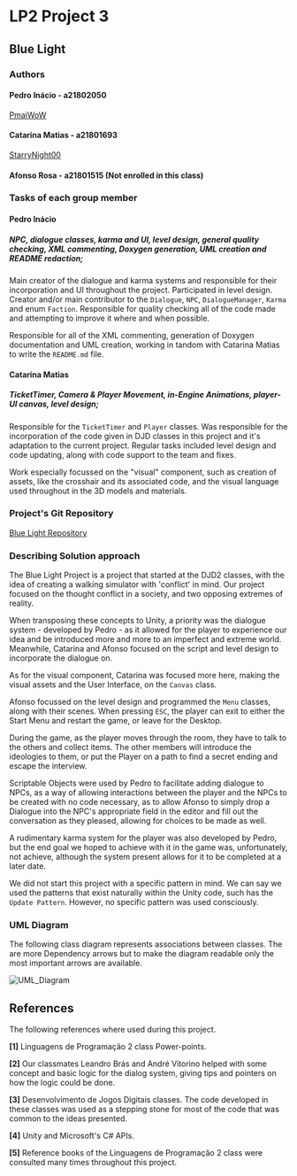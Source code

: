 # LP2 Project 3

## Blue Light

### Authors

#### Pedro Inácio - a21802050 
[PmaiWoW](https://github.com/PmaiWoW)

#### Catarina Matias - a21801693 
[StarryNight00](https://github.com/StarryNight00)

#### Afonso Rosa - a21801515 (Not enrolled in this class)

### Tasks of each group member

#### Pedro Inácio 

##### NPC, dialogue classes, karma and UI, level design, general quality checking, XML commenting, Doxygen generation, UML creation and README redaction;

Main creator of the dialogue and karma systems and responsible for their
incorporation and UI throughout the project. Participated in level design.
Creator and/or main contributor to the `Dialogue`, `NPC`, `DialogueManager`,
`Karma` and enum `Faction`. Responsible for quality checking all of the code
made and attempting to improve it where and when possible.

Responsible for all of the XML commenting, generation of Doxygen documentation
and UML creation, working in tandom with Catarina Matias to write the
`README.md` file.

#### Catarina Matias

##### TicketTimer, Camera & Player Movement, in-Engine Animations, player-UI canvas, level design;

Responsible for the `TicketTimer` and `Player` classes. Was responsible for the
incorporation of the code given in DJD classes in this project and it's
adaptation to the current project. Regular tasks included level design
and code updating, along with code support to the team and fixes.

Work especially focussed on the "visual" component, such as creation of
assets, like the crosshair and its associated code, and the visual
language used throughout in the 3D models and materials.

### Project's Git Repository

[Blue Light Repository](https://github.com/StarryNight00/DJD2BlueLight/tree/master)

### Describing Solution approach

The Blue Light Project is a project that started at the DJD2 classes, with the
idea of creating a walking simulator with 'conflict' in mind. Our project
focused on the thought conflict in a society, and two opposing extremes of
reality.

When transposing these concepts to Unity, a priority was the dialogue
system - developed by Pedro - as it allowed for the player to experience
our idea and be introduced more and more to an imperfect and extreme world.
Meanwhile, Catarina and Afonso focused on the script and level design to
incorporate the dialogue on.

As for the visual component, Catarina was focused more here, making the
visual assets and the User Interface, on the `Canvas` class.

Afonso focussed on the level design and programmed the `Menu` classes, along
with their scenes. When pressing `ESC`, the player can exit to either the
Start Menu and restart the game, or leave for the Desktop.

During the game, as the player moves through the room, they have to talk to
the others and collect items. The other members will introduce the ideologies
to them, or put the Player on a path to find a secret ending and escape the
interview.

Scriptable Objects were used by Pedro to facilitate adding dialogue to NPCs, as
a way of allowing interactions between the player and the NPCs to be created
with no code necessary, as to allow Afonso to simply drop a Dialogue into the
NPC's appropriate field in the editor and fill out the conversation as they
pleased, allowing for choices to be made as well.

A rudimentary karma system for the player was also developed by Pedro, but the
end goal we hoped to achieve with it in the game was, unfortunately, not
achieve, although the system present allows for it to be completed at a later
date.

We did not start this project with a specific pattern in mind. We can say we
used the patterns that exist naturally within the Unity code, such has the
`Update Pattern`. However, no specific pattern was used consciously.

### UML Diagram

The following class diagram represents associations between classes. The are
more Dependency arrows but to make the diagram readable only the most important
arrows are available.

![UML_Diagram](UML_Diagram.png)

## References

The following references where used during this project.

**[1]** Linguagens de Programação 2 class Power-points.

**[2]** Our classmates Leandro Brás and André Vitorino helped with some concept
and basic logic for the dialog system, giving tips and pointers on how the
logic could be done.

**[3]** Desenvolvimento de Jogos Digitais classes. The code developed in these
classes was used as a stepping stone for most of the code that was common to
the ideas presented.

**[4]** Unity and Microsoft's C# APIs.

**[5]** Reference books of the Linguagens de Programação 2 class were consulted
many times throughout this project.
